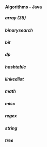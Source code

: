 ####  Algorithms - Java
##### array (35)
##### binarysearch
##### bit
##### dp
##### hashtable
##### linkedlist
##### math
##### misc
##### regex
##### string
##### tree
